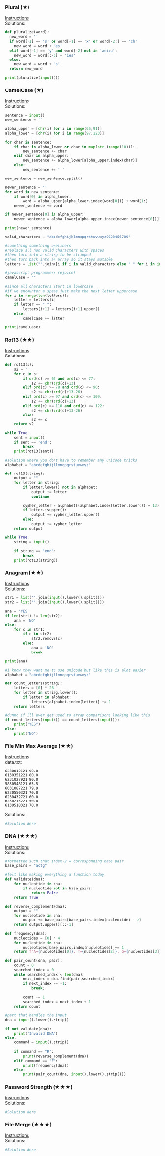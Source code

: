 ### Plural (★)

[Instructions](https://github.com/isechula/2190101-comprog-grader/blob/main/pdfs/07_StrFile/07_StrFile_​11.pdf)\
Solutions:

```python
def pluralize(word):
  new_word = ''
  if word[-1] == 's' or word[-1] == 'x' or word[-2:] == 'ch':
    new_word = word + 'es'
  elif word[-1] == 'y' and word[-2] not in 'aeiou':
    new_word = word[:-1] + 'ies'
  else:
    new_word = word + 's'
  return new_word

print(pluralize(input()))
```

### CamelCase (★)

[Instructions](https://github.com/isechula/2190101-comprog-grader/blob/main/pdfs/07_StrFile/07_StrFile_​13.pdf)\
Solutions:

```python
sentence = input()
new_sentence = ''

alpha_upper = [chr(i) for i in range(65,91)]
alpha_lower = [chr(i) for i in range(97,123)]

for char in sentence:
    if char in alpha_lower or char in map(str,(range(10))):
        new_sentence += char
    elif char in alpha_upper:
        new_sentence += alpha_lower[alpha_upper.index(char)]
    else:
        new_sentence += ' '

new_sentence = new_sentence.split()

newer_sentence = ''
for word in new_sentence:
    if word[0] in alpha_lower:
        word = alpha_upper[alpha_lower.index(word[0])] + word[1:]
    newer_sentence += word

if newer_sentence[0] in alpha_upper:
    newer_sentence = alpha_lower[alpha_upper.index(newer_sentence[0])] + newer_sentence[1:]

print(newer_sentence)
```

```python
valid_characters = "abcdefghijklmnopqrstuvwxyz0123456789"

#something something oneliners
#replace all non valid characters with spaces
#then turn into a string to be stripped
#then turn back into an array so it stays mutable
letters = list("".join([i if i in valid_characters else " " for i in input().lower()]).strip())

#javascript programmers rejoice!
camelCase = ""

#since all characters start in lowercase
#if we encounter a space just make the next letter uppercase
for i in range(len(letters)):
    letter = letters[i]
    if letter == " ":
        letters[i+1] = letters[i+1].upper()
    else:
        camelCase += letter

print(camelCase)
```

### Rot13 (★★)

[Instructions](https://github.com/isechula/2190101-comprog-grader/blob/main/pdfs/07_StrFile/07_StrFile_​21.pdf)\
Solutions:

```python
def rot13(s):
    s2 = ''
    for c in s:
        if ord(c) >= 65 and ord(c) <= 77:
            s2 += chr(ord(c)+13)
        elif ord(c) >= 78 and ord(c) <= 90:
            s2 += chr(ord(c)+13-26)
        elif ord(c) >= 97 and ord(c) <= 109:
            s2 += chr(ord(c)+13)
        elif ord(c) >= 110 and ord(c) <= 122:
            s2 += chr(ord(c)+13-26)
        else:
            s2 += c
    return s2

while True:
    sent = input()
    if sent == 'end':
        break
    print(rot13(sent))
```

```python
#solution where you dont have to remember any unicode tricks
alphabet = "abcdefghijklmnopqrstuvwxyz"

def rot13(string):
    output = ""
    for letter in string:
        if letter.lower() not in alphabet:
            output += letter
            continue
        
        cypher_letter = alphabet[(alphabet.index(letter.lower()) + 13) % 26]
        if letter.isupper():
            output += cypher_letter.upper()
        else:
            output += cypher_letter
    return output

while True:
    string = input()
    
    if string == "end":
        break
    print(rot13(string))
```

### Anagram (★★)

[Instructions](https://github.com/isechula/2190101-comprog-grader/blob/main/pdfs/07_StrFile/07_StrFile_​22.pdf)\
Solutions:

```python
str1 = list(''.join(input().lower().split()))
str2 = list(''.join(input().lower().split()))

ana = 'YES'
if len(str1) != len(str2):
    ana = 'NO'
else:
    for c in str1:
        if c in str2:
            str2.remove(c)
        else:
            ana = 'NO'
            break

print(ana)
```

```python
#i know they want me to use unicode but like this is alot easier
alphabet = "abcdefghijklmnopqrstuvwxyz"

def count_letters(string):
    letters = [0] * 26
    for letter in string.lower():
        if letter in alphabet:
            letters[alphabet.index(letter)] += 1
    return letters

#dunno if ill ever get used to array comparisons looking like this
if count_letters(input()) == count_letters(input()):
    print("YES")
else:
    print("NO")
```

### File Min Max Average (★★)

[Instructions](https://github.com/isechula/2190101-comprog-grader/blob/main/pdfs/07_StrFile/07_StrFile_​23.pdf)\
data.txt:
```
6230012121 90.0
6130351221 80.0
6231027921 80.0
5830548121 65.5
6031087221 79.9
6230550321 70.0
6230432721 60.0
6230215221 50.0
6130518321 70.0
```

Solutions:

```python
#Solution Here
```

### DNA (★★★)

[Instructions](https://github.com/isechula/2190101-comprog-grader/blob/main/pdfs/07_StrFile/07_StrFile_​31.pdf)\
Solutions:

```python
#formatted such that index-2 = corresponding base pair
base_pairs = "actg"

#felt like making everything a function today
def validate(dna):
    for nucleotide in dna:
        if nucleotide not in base_pairs:
            return False
    return True

def reverse_complement(dna):
    output = ""
    for nucleotide in dna:
        output += base_pairs[base_pairs.index(nucleotide) - 2]
    return output.upper()[::-1]

def frequency(dna):
    nucleotides = [0] * 4
    for nucleotide in dna:
        nucleotides[base_pairs.index(nucleotide)] += 1
    return f"A={nucleotides[0]}, T={nucleotides[2]}, G={nucleotides[3]}, C={nucleotides[1]}"

def pair_count(dna, pair):
    count = 0
    searched_index = 0
    while searched_index < len(dna):
        next_index = dna.find(pair,searched_index)
        if next_index == -1:
            break;
        
        count += 1
        searched_index = next_index + 1
    return count

#part that handles the input
dna = input().lower().strip()

if not validate(dna):
    print("Invalid DNA")
else:
    command = input().strip()
    
    if command == "R":
        print(reverse_complement(dna))
    elif command == "F":
        print(frequency(dna))
    else:
        print(pair_count(dna, input().lower().strip()))
```

### Password Strength (★★★)

[Instructions](https://github.com/isechula/2190101-comprog-grader/blob/main/pdfs/07_StrFile/07_StrFile_​32.pdf)\
Solutions:

```python
#Solution Here
```

### File Merge (★★★)

[Instructions](https://github.com/isechula/2190101-comprog-grader/blob/main/pdfs/07_StrFile/07_StrFile_​33.pdf)\
Solutions:

```python
#Solution Here
```

